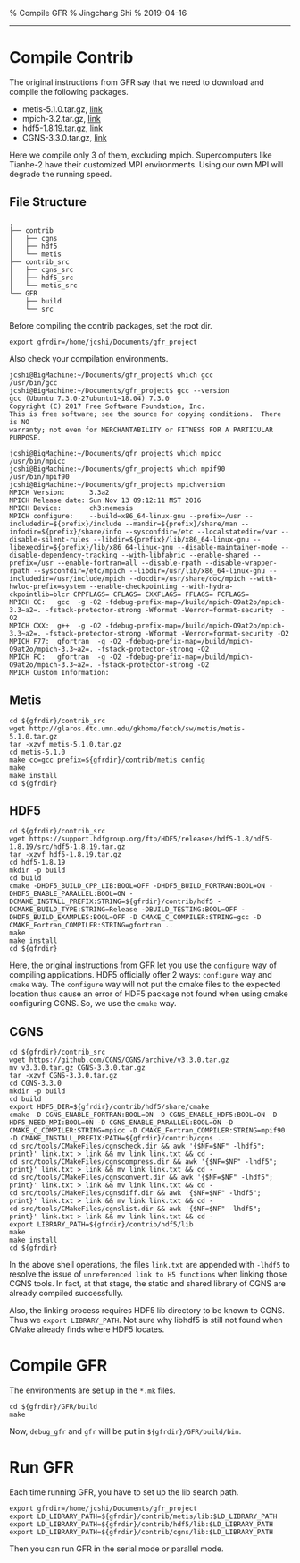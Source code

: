 % Compile GFR
% Jingchang Shi
% 2019-04-16

---

# Compile Contrib

The original instructions from GFR say that we need to download and compile the following packages.

- metis-5.1.0.tar.gz, [link](http://glaros.dtc.umn.edu/gkhome/fetch/sw/metis/metis-5.1.0.tar.gz)
- mpich-3.2.tar.gz, [link](http://www.mpich.org/static/downloads/3.2/mpich-3.2.tar.gz)
- hdf5-1.8.19.tar.gz, [link](https://support.hdfgroup.org/ftp/HDF5/releases/hdf5-1.8/hdf5-1.8.19/src/hdf5-1.8.19.tar.gz)
- CGNS-3.3.0.tar.gz, [link](https://github.com/CGNS/CGNS/archive/v3.3.0.tar.gz)

Here we compile only 3 of them, excluding mpich. Supercomputers like Tianhe-2 have their customized MPI environments. Using our own MPI will degrade the running speed.

## File Structure

```
.
├── contrib
│   ├── cgns
│   ├── hdf5
│   └── metis
├── contrib_src
│   ├── cgns_src
│   ├── hdf5_src
│   └── metis_src
└── GFR
    ├── build
    └── src
```

Before compiling the contrib packages, set the root dir.

```
export gfrdir=/home/jcshi/Documents/gfr_project
```

Also check your compilation environments.

```
jcshi@BigMachine:~/Documents/gfr_project$ which gcc
/usr/bin/gcc
jcshi@BigMachine:~/Documents/gfr_project$ gcc --version
gcc (Ubuntu 7.3.0-27ubuntu1~18.04) 7.3.0
Copyright (C) 2017 Free Software Foundation, Inc.
This is free software; see the source for copying conditions.  There is NO
warranty; not even for MERCHANTABILITY or FITNESS FOR A PARTICULAR PURPOSE.

jcshi@BigMachine:~/Documents/gfr_project$ which mpicc
/usr/bin/mpicc
jcshi@BigMachine:~/Documents/gfr_project$ which mpif90
/usr/bin/mpif90
jcshi@BigMachine:~/Documents/gfr_project$ mpichversion 
MPICH Version:    	3.3a2
MPICH Release date:	Sun Nov 13 09:12:11 MST 2016
MPICH Device:    	ch3:nemesis
MPICH configure: 	--build=x86_64-linux-gnu --prefix=/usr --includedir=${prefix}/include --mandir=${prefix}/share/man --infodir=${prefix}/share/info --sysconfdir=/etc --localstatedir=/var --disable-silent-rules --libdir=${prefix}/lib/x86_64-linux-gnu --libexecdir=${prefix}/lib/x86_64-linux-gnu --disable-maintainer-mode --disable-dependency-tracking --with-libfabric --enable-shared --prefix=/usr --enable-fortran=all --disable-rpath --disable-wrapper-rpath --sysconfdir=/etc/mpich --libdir=/usr/lib/x86_64-linux-gnu --includedir=/usr/include/mpich --docdir=/usr/share/doc/mpich --with-hwloc-prefix=system --enable-checkpointing --with-hydra-ckpointlib=blcr CPPFLAGS= CFLAGS= CXXFLAGS= FFLAGS= FCFLAGS=
MPICH CC: 	gcc  -g -O2 -fdebug-prefix-map=/build/mpich-O9at2o/mpich-3.3~a2=. -fstack-protector-strong -Wformat -Werror=format-security  -O2
MPICH CXX: 	g++  -g -O2 -fdebug-prefix-map=/build/mpich-O9at2o/mpich-3.3~a2=. -fstack-protector-strong -Wformat -Werror=format-security -O2
MPICH F77: 	gfortran  -g -O2 -fdebug-prefix-map=/build/mpich-O9at2o/mpich-3.3~a2=. -fstack-protector-strong -O2
MPICH FC: 	gfortran  -g -O2 -fdebug-prefix-map=/build/mpich-O9at2o/mpich-3.3~a2=. -fstack-protector-strong -O2
MPICH Custom Information: 	
```

## Metis

```
cd ${gfrdir}/contrib_src
wget http://glaros.dtc.umn.edu/gkhome/fetch/sw/metis/metis-5.1.0.tar.gz
tar -xzvf metis-5.1.0.tar.gz
cd metis-5.1.0
make cc=gcc prefix=${gfrdir}/contrib/metis config
make
make install
cd ${gfrdir}
```

## HDF5

```
cd ${gfrdir}/contrib_src
wget https://support.hdfgroup.org/ftp/HDF5/releases/hdf5-1.8/hdf5-1.8.19/src/hdf5-1.8.19.tar.gz
tar -xzvf hdf5-1.8.19.tar.gz
cd hdf5-1.8.19
mkdir -p build
cd build
cmake -DHDF5_BUILD_CPP_LIB:BOOL=OFF -DHDF5_BUILD_FORTRAN:BOOL=ON -DHDF5_ENABLE_PARALLEL:BOOL=ON -DCMAKE_INSTALL_PREFIX:STRING=${gfrdir}/contrib/hdf5 -DCMAKE_BUILD_TYPE:STRING=Release -DBUILD_TESTING:BOOL=OFF -DHDF5_BUILD_EXAMPLES:BOOL=OFF -D CMAKE_C_COMPILER:STRING=gcc -D CMAKE_Fortran_COMPILER:STRING=gfortran ..
make
make install
cd ${gfrdir}
```

Here, the original instructions from GFR let you use the `configure` way of compiling applications. HDF5 officially offer 2 ways: `configure` way and `cmake` way. The `configure` way will not put the cmake files to the expected location thus cause an error of HDF5 package not found when using cmake configuring CGNS. So, we use the `cmake` way.

## CGNS

```
cd ${gfrdir}/contrib_src
wget https://github.com/CGNS/CGNS/archive/v3.3.0.tar.gz
mv v3.3.0.tar.gz CGNS-3.3.0.tar.gz
tar -xzvf CGNS-3.3.0.tar.gz
cd CGNS-3.3.0
mkdir -p build
cd build
export HDF5_DIR=${gfrdir}/contrib/hdf5/share/cmake
cmake -D CGNS_ENABLE_FORTRAN:BOOL=ON -D CGNS_ENABLE_HDF5:BOOL=ON -D HDF5_NEED_MPI:BOOL=ON -D CGNS_ENABLE_PARALLEL:BOOL=ON -D CMAKE_C_COMPILER:STRING=mpicc -D CMAKE_Fortran_COMPILER:STRING=mpif90 -D CMAKE_INSTALL_PREFIX:PATH=${gfrdir}/contrib/cgns ..
cd src/tools/CMakeFiles/cgnscheck.dir && awk '{$NF=$NF" -lhdf5"; print}' link.txt > link && mv link link.txt && cd -
cd src/tools/CMakeFiles/cgnscompress.dir && awk '{$NF=$NF" -lhdf5"; print}' link.txt > link && mv link link.txt && cd -
cd src/tools/CMakeFiles/cgnsconvert.dir && awk '{$NF=$NF" -lhdf5"; print}' link.txt > link && mv link link.txt && cd -
cd src/tools/CMakeFiles/cgnsdiff.dir && awk '{$NF=$NF" -lhdf5"; print}' link.txt > link && mv link link.txt && cd -
cd src/tools/CMakeFiles/cgnslist.dir && awk '{$NF=$NF" -lhdf5"; print}' link.txt > link && mv link link.txt && cd -
export LIBRARY_PATH=${gfrdir}/contrib/hdf5/lib
make
make install
cd ${gfrdir}
```

In the above shell operations, the files `link.txt` are appended with `-lhdf5` to resolve the issue of `unreferenced link to H5 functions` when linking those CGNS tools. In fact, at that stage, the static and shared library of CGNS are already compiled successfully.

Also, the linking process requires HDF5 lib directory to be known to CGNS. Thus we `export LIBRARY_PATH`. Not sure why libhdf5 is still not found when CMake already finds where HDF5 locates.

# Compile GFR

The environments are set up in the `*.mk` files.

```
cd ${gfrdir}/GFR/build
make
```

Now, `debug_gfr` and `gfr` will be put in `${gfrdir}/GFR/build/bin`.

# Run GFR

Each time running GFR, you have to set up the lib search path.

```
export gfrdir=/home/jcshi/Documents/gfr_project
export LD_LIBRARY_PATH=${gfrdir}/contrib/metis/lib:$LD_LIBRARY_PATH
export LD_LIBRARY_PATH=${gfrdir}/contrib/hdf5/lib:$LD_LIBRARY_PATH
export LD_LIBRARY_PATH=${gfrdir}/contrib/cgns/lib:$LD_LIBRARY_PATH
```

Then you can run GFR in the serial mode or parallel mode.

